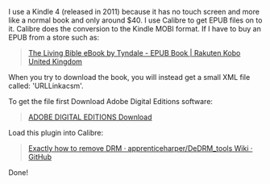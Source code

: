 
I use a Kindle 4 (released in 2011) because it has no touch screen and more like a normal book and only around $40. I use Calibre to get EPUB files on to it. Calibre does the conversion to the Kindle MOBI format. If I have to buy an EPUB from a store such as: 

> [The Living Bible eBook by Tyndale - EPUB Book | Rakuten Kobo United Kingdom](https://www.kobo.com/gb/en/ebook/the-living-bible)

When you try to download the book, you will instead get a small XML file called: 'URLLinkacsm'. 

To get the file first Download Adobe Digital Editions software:

> [ADOBE DIGITAL EDITIONS Download](https://www.adobe.com/solutions/ebook/digital-editions/download.html)

Load this plugin into Calibre: 

> [Exactly how to remove DRM · apprenticeharper/DeDRM_tools Wiki · GitHub](https://github.com/apprenticeharper/DeDRM_tools/wiki/Exactly-how-to-remove-DRM)

Done!